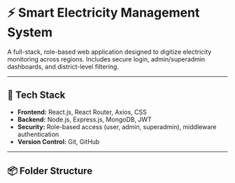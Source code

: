 # ⚡ Smart Electricity Management System

A full-stack, role-based web application designed to digitize electricity monitoring across regions. Includes secure login, admin/superadmin dashboards, and district-level filtering.

---

## 🚀 Tech Stack

- **Frontend:** React.js, React Router, Axios, CSS
- **Backend:** Node.js, Express.js, MongoDB, JWT
- **Security:** Role-based access (user, admin, superadmin), middleware authentication
- **Version Control:** Git, GitHub

---

## 📦 Folder Structure
